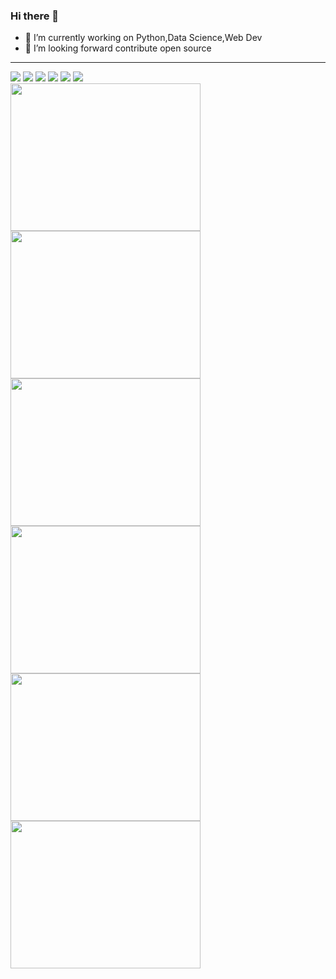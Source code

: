 ### Hi there 👋

- 🔭 I’m currently working on Python,Data Science,Web Dev
- 👯 I’m looking forward contribute open source



________________________________________________________________________________________________________________
<div>
<img src="https://img.shields.io/badge/python%20-%2314354C.svg?&style=for-the-badge&logo=python&logoColor=white"/>
<img src="https://img.shields.io/badge/c%20-%2300599C.svg?&style=for-the-badge&logo=c&logoColor=white"/> 
<img src="https://img.shields.io/badge/java-%23ED8B00.svg?&style=for-the-badge&logo=java&logoColor=white"/>
<img src="https://img.shields.io/badge/pandas%20-%23150458.svg?&style=for-the-badge&logo=pandas&logoColor=white" />
<img src="https://img.shields.io/badge/github%20-%23121011.svg?&style=for-the-badge&logo=github&logoColor=white"/>
<img src="https://img.shields.io/badge/Jupyter%20-%23F37626.svg?&style=for-the-badge&logo=Jupyter&logoColor=white" />
</div>
 

  <img src="https://images.youracclaim.com/size/680x680/images/b5243e36-b05f-426b-994a-87a535f1c217/Build_your_own_chatbot_-_CC_v3.png" class="img-rounded" alt="" width="304"        height="236"> 
  <img src="https://images.youracclaim.com/size/680x680/images/84ac9eff-b8a2-4683-846b-f59887a73801/Python_101_Data_Science.png"  class="img-rounded alt="" width="304" height="236"> 
  <img src="https://images.youracclaim.com/size/680x680/images/ba34cb1c-4344-43f5-9685-55e2e901c0f0/Data_Analysis_using_Python.png" class="img-rounded alt="" width="304" height="236"> 
  <img src="https://images.youracclaim.com/size/680x680/images/5ca7b236-6105-4154-ba22-c8ae12ec1d8c/Data_Sci_Found_Level_1_-_CC_-_2019.png" class="img-rounded alt="" width="304" height="236"> 
  <img src="https://images.youracclaim.com/size/680x680/images/087eaefb-61a2-426b-ae74-74efca195667/Data_Visualization_Using_Python.png" class="img-rounded alt="" width="304" height="236"> 
  <img src="https://images.youracclaim.com/size/680x680/images/73ac7b07-679c-4c0e-94d9-8b9dc11efe59/Applied_Data_Science_with_Python.png" class="img-rounded alt="" width="304" height="236"> 

